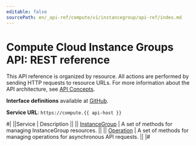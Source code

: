 ```yaml
---
editable: false
sourcePath: en/_api-ref/compute/v1/instancegroup/api-ref/index.md
---
```


# Compute Cloud Instance Groups API: REST reference

This API reference is organized by resource. All actions are performed by sending HTTP requests to resource URLs. For more information about the API architecture, see [API Concepts](/docs/api-design-guide/).

**Interface definitions** available at [GitHub](https://github.com/yandex-cloud/cloudapi/tree/master/yandex/cloud/compute/v1/instancegroup).

**Service URL**: `https://compute.{{ api-host }}`

#|
||Service | Description ||
|| [InstanceGroup](InstanceGroup/index.md) | A set of methods for managing InstanceGroup resources. ||
|| [Operation](Operation/index.md) | A set of methods for managing operations for asynchronous API requests. ||
|#